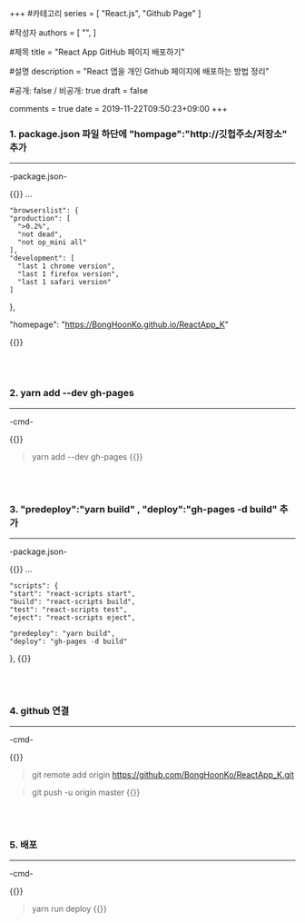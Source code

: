 +++
#카테고리
series = [
    "React.js",
    "Github Page"
]

#작성자
authors = [
    "",
]

#제목
title = "React App GitHub 페이지 배포하기"

#설명
description = "React 앱을 개인 Github 페이지에 배포하는 방법 정리"

#공개: false / 비공개: true
draft = false

comments = true
date = 2019-11-22T09:50:23+09:00
+++

<!-- 게시글 내용 -->

### 1. package.json 파일 하단에 **"hompage":"http://깃헙주소/저장소"** 추가

--------------------------------

-package.json-

{{<highlight JavaScript>}}
    ...

    "browserslist": {
    "production": [
      ">0.2%",
      "not dead",
      "not op_mini all"
    ],
    "development": [
      "last 1 chrome version",
      "last 1 firefox version",
      "last 1 safari version"
    ]
  },

  "homepage": "https://BongHoonKo.github.io/ReactApp_K"

{{</highlight>}}

<br/><br/>

### 2. yarn add --dev gh-pages

--------------------------------

-cmd-

{{<highlight Batchfile>}}
 > yarn add --dev gh-pages
{{</highlight>}}

<br/><br/>

### 3. **"predeploy":"yarn build" , "deploy":"gh-pages -d build" 추가**

--------------------------------

-package.json-

{{<highlight JavaScript>}}
    ...

    "scripts": {
    "start": "react-scripts start",
    "build": "react-scripts build",
    "test": "react-scripts test",
    "eject": "react-scripts eject",

    "predeploy": "yarn build",
    "deploy": "gh-pages -d build"

  },
{{</highlight>}}

<br/><br/>

### 4. github 연결

--------------------------------

-cmd-

{{<highlight Batchfile>}}
 > git remote add origin https://github.com/BongHoonKo/ReactApp_K.git

 > git push -u origin master
{{</highlight>}}

<br/><br/>

### 5. 배포

--------------------------------

-cmd-

{{<highlight Batchfile>}}
 > yarn run deploy
{{</highlight>}}